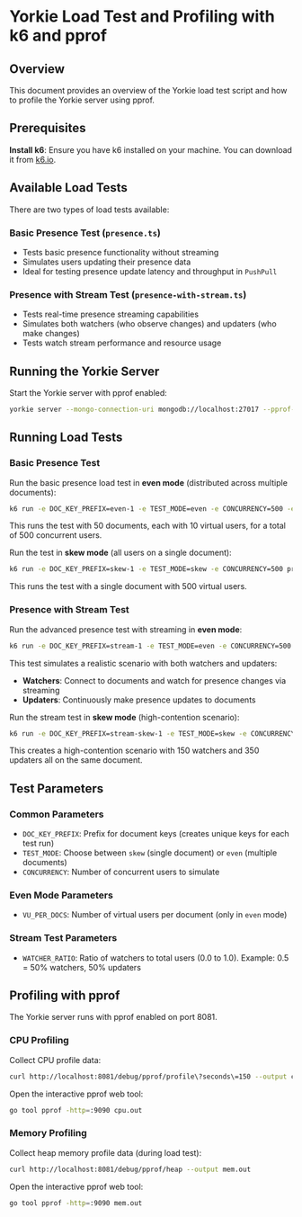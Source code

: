 # Yorkie Load Test and Profiling with k6 and pprof

## Overview

This document provides an overview of the Yorkie load test script and how to profile the Yorkie server using pprof.

## Prerequisites

**Install k6**: Ensure you have k6 installed on your machine. You can download it from [k6.io](https://grafana.com/docs/k6/latest/set-up/install-k6/).

## Available Load Tests

There are two types of load tests available:

### Basic Presence Test (`presence.ts`)
- Tests basic presence functionality without streaming
- Simulates users updating their presence data
- Ideal for testing presence update latency and throughput in `PushPull`

### Presence with Stream Test (`presence-with-stream.ts`)
- Tests real-time presence streaming capabilities
- Simulates both watchers (who observe changes) and updaters (who make changes)
- Tests watch stream performance and resource usage

## Running the Yorkie Server

Start the Yorkie server with pprof enabled:

```bash
yorkie server --mongo-connection-uri mongodb://localhost:27017 --pprof-enabled
```

## Running Load Tests

### Basic Presence Test

Run the basic presence load test in **even mode** (distributed across multiple documents):

```bash
k6 run -e DOC_KEY_PREFIX=even-1 -e TEST_MODE=even -e CONCURRENCY=500 -e VU_PER_DOCS=10 presence.ts
```

This runs the test with 50 documents, each with 10 virtual users, for a total of 500 concurrent users.

Run the test in **skew mode** (all users on a single document):

```bash
k6 run -e DOC_KEY_PREFIX=skew-1 -e TEST_MODE=skew -e CONCURRENCY=500 presence.ts
```

This runs the test with a single document with 500 virtual users.

### Presence with Stream Test

Run the advanced presence test with streaming in **even mode**:

```bash
k6 run -e DOC_KEY_PREFIX=stream-1 -e TEST_MODE=even -e CONCURRENCY=500 -e VU_PER_DOCS=10 -e WATCHER_RATIO=0.5 presence-with-stream.ts
```

This test simulates a realistic scenario with both watchers and updaters:
- **Watchers**: Connect to documents and watch for presence changes via streaming
- **Updaters**: Continuously make presence updates to documents

Run the stream test in **skew mode** (high-contention scenario):

```bash
k6 run -e DOC_KEY_PREFIX=stream-skew-1 -e TEST_MODE=skew -e CONCURRENCY=500 -e WATCHER_RATIO=0.3 presence-with-stream.ts
```

This creates a high-contention scenario with 150 watchers and 350 updaters all on the same document.

## Test Parameters

### Common Parameters
- `DOC_KEY_PREFIX`: Prefix for document keys (creates unique keys for each test run)
- `TEST_MODE`: Choose between `skew` (single document) or `even` (multiple documents)
- `CONCURRENCY`: Number of concurrent users to simulate

### Even Mode Parameters
- `VU_PER_DOCS`: Number of virtual users per document (only in `even` mode)

### Stream Test Parameters
- `WATCHER_RATIO`: Ratio of watchers to total users (0.0 to 1.0). Example: 0.5 = 50% watchers, 50% updaters

## Profiling with pprof

The Yorkie server runs with pprof enabled on port 8081.

### CPU Profiling

Collect CPU profile data:

```bash
curl http://localhost:8081/debug/pprof/profile\?seconds\=150 --output cpu.out
```

Open the interactive pprof web tool:

```bash
go tool pprof -http=:9090 cpu.out
```

### Memory Profiling

Collect heap memory profile data (during load test):

```bash
curl http://localhost:8081/debug/pprof/heap --output mem.out
```

Open the interactive pprof web tool:

```bash
go tool pprof -http=:9090 mem.out
```
